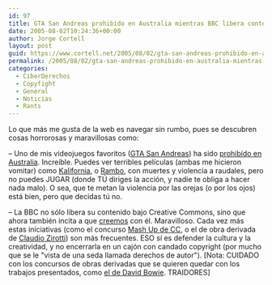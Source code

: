 ```yaml
---
id: 97
title: GTA San Andreas prohibí­do en Australia mientras BBC libera contenidos y fomenta nuevas obras
date: 2005-08-02T10:24:36+00:00
author: Jorge Cortell
layout: post
guid: https://www.cortell.net/2005/08/02/gta-san-andreas-prohibido-en-australia-mientras-bbc-libera-contenidos-y-fomenta-nuevas-obras/
permalink: /2005/08/02/gta-san-andreas-prohibido-en-australia-mientras-bbc-libera-contenidos-y-fomenta-nuevas-obras/
categories:
  - CiberDerechos
  - Copyfight
  - General
  - Noticias
  - Rants
---
```

Lo que más me gusta de la web es navegar sin rumbo, pues se descubren cosas horrorosas y maravillosas como:

– Uno de mis videojuegos favoritos ([GTA San Andreas](https://www.rockstargames.com/sanandreas/)) ha sido [prohibí­do en Australia](https://www.joystiq.com/entry/1234000337052424/). Increí­ble. Puedes ver terribles pelí­culas (ambas me hicieron vomitar) como [Kalifornia](https://www.imdb.com/title/tt0107302/?fr=c2l0ZT1kZnxteD0yMHxsbT01MDB8dHQ9MXxmYj11fHBuPTB8cT1rYWxpZm9ybmlhfGh0bWw9MXxubT0x;fc=1;ft=21;fm=1), o [Rambo](https://www.imdb.com/title/tt0083944/?fr=c2l0ZT1kZnxteD0yMHxsbT01MDB8dHQ9MXxmYj11fHBuPTB8cT1yYW1ib3xodG1sPTF8bm09MQ__;fc=1;ft=47;fm=1), con muertes y violencia a raudales, pero no puedes JUGAR (donde TÚ diriges la acción, y nadie te obliga a hacer nada malo). O sea, que te metan la violencia por las orejas (o por los ojos) está bien, pero que decidas tú no.

– La BBC no sólo libera su contenido bajo Creative Commons, sino que ahora también incita a que [creemos](https://backstage.bbc.co.uk/) con él. Maravilloso. Cada vez más estas iniciativas (como el concurso [Mash Up de CC](https://ccmixter.org/), o el de obra derivada de [Claudio Zirotti](https://www.claudio-zirotti.com/)) son más frecuentes. ESO sí­ es defender la cultura y la creatividad, y no encerrarla en un cajón con candado copyright (por mucho que se le "vista de una seda llamada derechos de autor"). [Nota: CUIDADO con los concursos de obras derivadas que se quieren quedar con los trabajos presentados, como [el de David Bowie](https://www.culturekitchen.com/archives/000682.html). TRAIDORES]